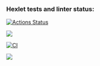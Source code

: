 ### Hexlet tests and linter status:
[![Actions Status](https://github.com/AlexanderPolovykh/frontend-project-lvl1/workflows/hexlet-check/badge.svg)](https://github.com/AlexanderPolovykh/frontend-project-lvl1/actions)

<a href="https://codeclimate.com/github/codeclimate/codeclimate/maintainability"><img src="https://api.codeclimate.com/v1/badges/a99a88d28ad37a79dbf6/maintainability" /></a>

[![CI](https://github.com/AlexanderPolovykh/frontend-project-lvl1/actions/workflows/make-lint.yml/badge.svg)](https://github.com/AlexanderPolovykh/frontend-project-lvl1/actions/workflows/make-lint.yml)

<a href="https://asciinema.org/a/491520 ?t=45" target="_blank"><img src="https://asciinema.org/a/491520.svg" /></a>
